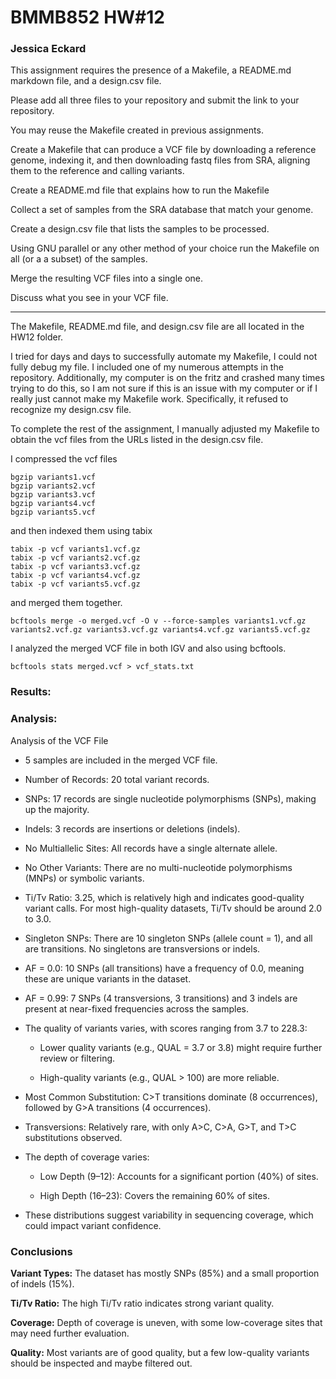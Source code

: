 # BMMB852 HW#12

### Jessica Eckard

This assignment requires the presence of a Makefile, a README.md markdown file, and a design.csv file. 

Please add all three files to your repository and submit the link to your repository. 

You may reuse the Makefile created in previous assignments. 

Create a Makefile that can produce a VCF file by downloading a reference genome, indexing it, and then downloading fastq files from SRA, aligning them to the reference and calling variants. 

Create a README.md file that explains how to run the Makefile 

Collect a set of samples from the SRA database that match your genome. 

Create a design.csv file that lists the samples to be processed. 

Using GNU parallel or any other method of your choice run the Makefile on all (or a a subset) of the samples.

Merge the resulting VCF files into a single one. 

Discuss what you see in your VCF file. 

----------------- 

The Makefile, README.md file, and design.csv file are all located in the HW12 folder.  

I tried for days and days to successfully automate my Makefile, I could not fully debug my file. I included one of my numerous attempts in the repository. Additionally, my computer is on the fritz and crashed many times trying to do this, so I am not sure if this is an issue with my computer or if I really just cannot make my Makefile work. Specifically, it refused to recognize my design.csv file.

To complete the rest of the assignment, I manually adjusted my Makefile to obtain the vcf files from the URLs listed in the design.csv file.

I compressed the vcf files

	bgzip variants1.vcf 
	bgzip variants2.vcf 
	bgzip variants3.vcf 
	bgzip variants4.vcf 
	bgzip variants5.vcf 

and then indexed them using tabix

	tabix -p vcf variants1.vcf.gz 
	tabix -p vcf variants2.vcf.gz
	tabix -p vcf variants3.vcf.gz 
	tabix -p vcf variants4.vcf.gz 
	tabix -p vcf variants5.vcf.gz 

and merged them together.

	bcftools merge -o merged.vcf -O v --force-samples variants1.vcf.gz variants2.vcf.gz variants3.vcf.gz variants4.vcf.gz variants5.vcf.gz 

I analyzed the merged VCF file in both IGV and also using bcftools.

	bcftools stats merged.vcf > vcf_stats.txt 

### Results: 

### Analysis:

Analysis of the VCF File 

- 5 samples are included in the merged VCF file. 

- Number of Records: 20 total variant records. 

- SNPs: 17 records are single nucleotide polymorphisms (SNPs), making up the majority. 

- Indels: 3 records are insertions or deletions (indels). 

- No Multiallelic Sites: All records have a single alternate allele. 

- No Other Variants: There are no multi-nucleotide polymorphisms (MNPs) or symbolic variants. 

- Ti/Tv Ratio: 3.25, which is relatively high and indicates good-quality variant calls. For most high-quality datasets, Ti/Tv should be around 2.0 to 3.0. 

- Singleton SNPs: There are 10 singleton SNPs (allele count = 1), and all are transitions. No singletons are transversions or indels. 

- AF = 0.0: 10 SNPs (all transitions) have a frequency of 0.0, meaning these are unique variants in the dataset. 

- AF = 0.99: 7 SNPs (4 transversions, 3 transitions) and 3 indels are present at near-fixed frequencies across the samples. 

- The quality of variants varies, with scores ranging from 3.7 to 228.3: 

	- Lower quality variants (e.g., QUAL = 3.7 or 3.8) might require further review or filtering. 

	- High-quality variants (e.g., QUAL > 100) are more reliable. 

- Most Common Substitution: C>T transitions dominate (8 occurrences), followed by G>A transitions (4 occurrences). 

- Transversions: Relatively rare, with only A>C, C>A, G>T, and T>C substitutions observed. 

- The depth of coverage varies: 
	- Low Depth (9–12): Accounts for a significant portion (40%) of sites. 

	- High Depth (16–23): Covers the remaining 60% of sites. 

- These distributions suggest variability in sequencing coverage, which could impact variant confidence. 

 

### Conclusions 

**Variant Types:** The dataset has mostly SNPs (85%) and a small proportion of indels (15%). 

**Ti/Tv Ratio:** The high Ti/Tv ratio indicates strong variant quality. 

**Coverage:** Depth of coverage is uneven, with some low-coverage sites that may need further evaluation. 

**Quality:** Most variants are of good quality, but a few low-quality variants should be inspected and maybe filtered out.

 

 

 

 

 

